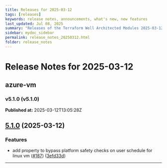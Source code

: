 ```yaml
---
title: Releases for 2025-03-12
tags: [releases]
keywords: release notes, announcements, what's new, new features
last_updated: Jul 08, 2025
summary: "Releases of the Terraform Well Architected Modules 2025-03-12"
sidebar: mydoc_sidebar
permalink: release_notes_20250312.html
folder: release_notes
---
```


# Release Notes for 2025-03-12

## azure-vm
### v5.1.0 (v5.1.0)
**Published at:** 2025-03-12T13:05:28Z

## [5.1.0](https://github.com/CloudNationHQ/terraform-azure-vm/compare/v5.0.1...v5.1.0) (2025-03-12)


### Features

* add property to bypass platform safety checks on user schedule for linux vm ([#187](https://github.com/CloudNationHQ/terraform-azure-vm/issues/187)) ([3efd33d](https://github.com/CloudNationHQ/terraform-azure-vm/commit/3efd33de51b192404a6a5b804d84ed9bb18d5718))

---

